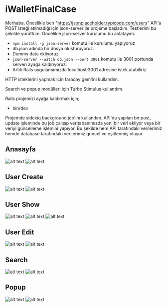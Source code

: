 # iWalletFinalCase

Merhaba,
Öncelikle ben "https://jsonplaceholder.typicode.com/users" API'a POST isteği atılmadığı için json-server ile projeme başladım. Testlerimi bu şekilde yürüttüm. Öncelikle json-server kurulumu bu anlatayım.

- `npm install -g json-server` komutu ile kurulumu yapıyoruz
- db.json adında bir dosya oluşturuyoruz.
- Dummy data ekliyoruz.
- `json-server --watch db.json --port 3001` komutu ile 3001 portunda serverı ayağa kaldırıyoruz.
- Artık Rails uygulamamızda localhost:3001 adresine istek atabiliriz.

HTTP isteklerini yapmak için faraday gem'ini kullandım.

Search ve popup modülleri için Turbo Stimulus kullandım.

Rails projemizi ayağa kaldırmak için;

- bin/dev

Projemde sidekiq background job'ını kullandım. API'da yapılan bir post, update işleminde bu job çalışıp veritabanımızda yeni bir veri ekliyor veya bir veriyi güncelleme işlemini yapıyor. Bu şekilde hem API tarafındaki verilerimiz hemde database tarafındaki verilerimiz güncel ve eşitlenmiş oluyor.

## Anasayfa

![alt text](image-1.png)
![alt text](image-2.png)

## User Create

![alt text](image-10.png)
![alt text](image-11.png)

## User Show

![alt text](image-3.png)
![alt text](image-4.png)
![alt text](image-5.png)

## User Edit

![alt text](image-6.png)
![alt text](image-7.png)

## Search

![alt text](image-8.png)
![alt text](image-9.png)

## Popup

![alt text](image-16.png)
![alt text](image-17.png)
